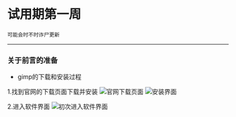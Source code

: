 # 试用期第一周
`可能会时不时诈尸更新`

---

### 关于前言的准备

- gimp的下载和安装过程

1.找到官网的下载页面下载并安装
![官网下载页面](http://static.zybuluo.com/Mark201802/np7eq10z0n8uekdhsq45push/image_1ccvkq7rqsvldum18eqvbmm9rp.png)
![安装界面](http://static.zybuluo.com/Mark201802/gdomt3stny0ps6tshyygz0c1/image_1ccvkudu59id1mpc11eu1f0tbdn16.png)

2.进入软件界面
![初次进入软件界面](http://static.zybuluo.com/Mark201802/sgs2cub286rn7phyoym2tl8c/image_1ccvlmknl1adhtjk1j461r4nscj1j.png)